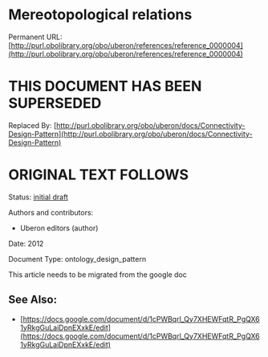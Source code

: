 # Mereotopological relations


Permanent URL: [http://purl.obolibrary.org/obo/uberon/references/reference_0000004](http://purl.obolibrary.org/obo/uberon/references/reference_0000004)

# THIS DOCUMENT HAS BEEN SUPERSEDED


Replaced By: [http://purl.obolibrary.org/obo/uberon/docs/Connectivity-Design-Pattern](http://purl.obolibrary.org/obo/uberon/docs/Connectivity-Design-Pattern)

# ORIGINAL TEXT FOLLOWS


Status: [initial draft](http://purl.org/spar/pso/initial-draft)

Authors and contributors:

 * Uberon editors (author)

Date: 2012

Document Type: ontology_design_pattern



This article needs to be migrated from the google doc



## See Also:
 * [https://docs.google.com/document/d/1cPWBqrl_Qy7XHEWFqtR_PgQX61yRkgGuLaiDpnEXxkE/edit](https://docs.google.com/document/d/1cPWBqrl_Qy7XHEWFqtR_PgQX61yRkgGuLaiDpnEXxkE/edit)


